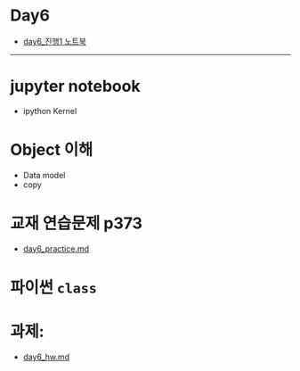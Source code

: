 # Day6

- [day6_진행1 노트북](./day6_진행1.ipynb)

---

# jupyter notebook

 - ipython Kernel
 

# Object 이해
 - Data model
 - copy

# 교재 연습문제 p373

 - [day6_practice.md](./day6_practice.md)


# 파이썬 `class`


# 과제:

- [day6_hw.md](./day6_hw.md)
